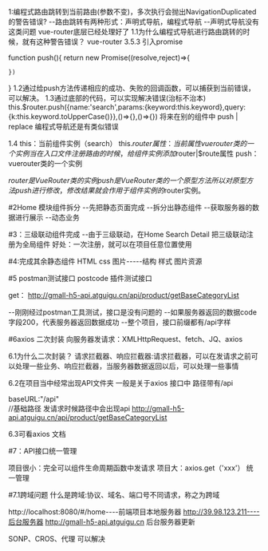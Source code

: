 1:编程式路由跳转到当前路由(参数不变)，多次执行会抛出NavigationDuplicated的警告错误?
--路由跳转有两种形式：声明式导航，编程式导航
--声明式导航没有这类问题 vue-router底层已经处理好了
1.1为什么编程式导航进行路由跳转的时候，就有这种警告错误？
 vue-router 3.5.3 引入promise


function push(){
    return new Promise((resolve,reject)=>{

    })
}
1.2通过给push方法传递相应的成功、失败的回调函数，可以捕获到当前错误，可以解决。
1.3通过底部的代码，可以实现解决错误(治标不治本)
      this.$router.push({name:'search',params:{keyword:this.keyword},query:{k:this.keyword.toUpperCase()}},()=>{},()=>{})
将来在别的组件中 push | replace 编程式导航还是有类似错误


1.4
this：当前组件实例（search）
this.$router属性：当前属性vuerouter类的一个实例 当在入口文件注册路由的时候，给组件实例添加$router|$route属性
push：vuerouter类的一个实例

$router是VueRouter类的实例
push是VueRouter类的一个原型方法
所以对原型方法push进行修改，修改结果就会作用于组件实例的$router实例。

#2Home 模块组件拆分
--先把静态页面完成
--拆分出静态组件
--获取服务器的数据进行展示
--动态业务


#3：三级联动组件完成
--由于三级联动，在Home Search Detail 把三级联动注册为全局组件
好处：一次注册，就可以在项目任意位置使用

#4:完成其余静态组件 
HTML css 图片-----结构 样式 图片资源


#5 postman测试接口
postcode 插件测试接口

get：
http://gmall-h5-api.atguigu.cn/api/product/getBaseCategoryList

--刚刚经过postman工具测试，接口是没有问题的
--如果服务器返回的数据code字段200，代表服务器返回数据成功
--整个项目，接口前缀都有/api字样

#6axios 二次封装
向服务器发请求：XMLHttpRequest、fetch、JQ、axios 


6.1为什么二次封装？
请求拦截器、响应拦截器:请求拦截器，可以在发请求之前可以处理一些业务、响应拦截器，当服务器数据返回以后，可以处理一些事情

6.2在项目当中经常出现API文件夹   一般是关于axios
接口中 路径带有/api

  baseURL:"/api"    
//基础路径 发请求时候路径中会出现api
http://gmall-h5-api.atguigu.cn/api/product/getBaseCategoryList


6.3可看axios 文档


#7：API接口统一管理

项目很小：完全可以组件生命周期函数中发请求
项目大：axios.get（'xxx'）  统一管理 

#7.1跨域问题 
什么是跨域:协议、域名、端口号不同请求，称之为跨域

http://localhost:8080/#/home----前端项目本地服务器
http://39.98.123.211----后台服务器
http://gmall-h5-api.atguigu.cn 后台服务器更新

SONP、CROS、代理   可以解决








































